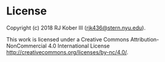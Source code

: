 # License

Copyright (c) 2018 RJ Kober III (<rjk436@stern.nyu.edu>).

This work is licensed under a Creative Commons Attribution-NonCommercial 4.0 International License <http://creativecommons.org/licenses/by-nc/4.0/>.
